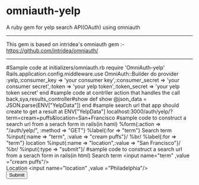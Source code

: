 omniauth-yelp
=============

A ruby gem for yelp search API(OAuth) using omniauth
_______________________________________________________
This gem is based on intridea's omniauth gem :- https://github.com/intridea/omniauth/
____________________________________________________
#Sample code  at initializers/omniauth.rb
require 'OmniAuth-yelp'
Rails.application.config.middleware.use OmniAuth::Builder do
  provider :yelp,:consumer_key => 'your consumer key',:consumer_secret => 'your consumer secret',:token => 'your yelp token',:token_secret => 'your yelp token secret'
end
#sample code at contrller action that handles the call back,sya,results_controller#show
def show
  @json_data = JSON.parse(ENV["YelpData"])
end
#sample  search url that app should create to get a result at ENV["YelpData"]
	localhost:3000/auth/yelp/?term=cream+puffs&location=San+Francisco
#sample code to construct a search url from a serach form in rails(in haml)	
  %form{:action => "/auth/yelp/", :method => "GET"}
	  %label{:for => "term"} Search term
	  %input{:name => "term", :value => "cream puffs"}/
	  %br/
	  %label{:for => "term"} location
	  %input{:name => "location",:value => "San Francisco"}/
	  %br/
	  %input{:type => "submit"}/
#sample code to construct a search url from a serach form in rails(in html)	
<from action ="/auth/yelp/" method = "GET">
  <label for="term">Search term</label>
  <input name="term" ,value ="cream puffs"/>
  <br/>
  <label for="location">Location</label>
  <input name="location" ,value ="Philadelphia"/>
  <br/>
  <input type="submit"/>
</from>
